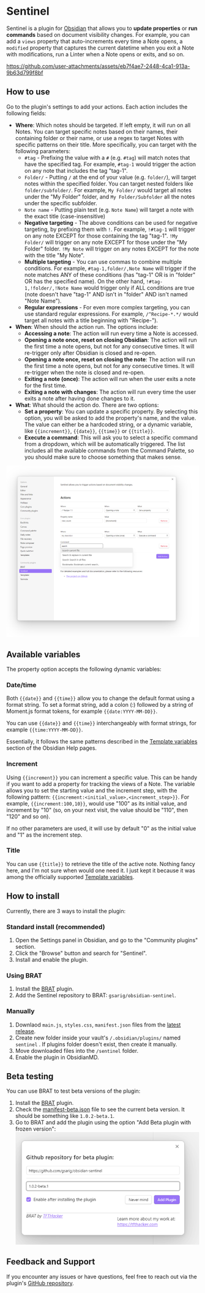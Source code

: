 # Sentinel

Sentinel is a plugin for [Obsidian](https://obsidian.md) that allows you to **update properties** or **run commands** based on document visibility changes. For example, you can add a `views` property that auto-increments every time a Note opens, a `modified` property that captures the current datetime when you exit a Note with modifications, run a Linter when a Note opens or exits, and so on. 

https://github.com/user-attachments/assets/eb7f4ae7-2448-4ca1-913a-9b63d799f8bf

## How to use
Go to the plugin's settings to add your actions. Each action includes the following fields:
* **Where**: Which notes should be targeted. If left empty, it will run on all Notes. You can target specific notes based on their names, their containing folder or their name, or use a regex to target Notes with specific patterns on their title. More specifically, you can target with the following parameters:
  * `#tag` - Prefixing the value with a `#` (e.g. `#tag`) will match notes that have the specified tag. For example, `#tag-1` would trigger the action on any note that includes the tag "tag-1".
  * `Folder/` - Putting `/` at the end of your value (e.g. `folder/`), will target notes within the specified folder. You can target nested folders like `folder/subfolder/`. For example, `My Folder/` would target all notes under the "My Folder" folder, and `My Folder/Subfolder` all the notes under the specific subfolder. 
  * `Note name` - Putting plain text (e.g. `Note Name`) will target a note with the exact title (case-insensitive)
  * **Negative targeting** - The above conditions can be used for negative targeting, by prefixing them with `!`. For example, `!#tag-1` will trigger on any note EXCEPT for those containing the tag "tag-1". `!My Folder/` will trigger on any note EXCEPT for those under the "My Folder" folder. `!My Note` will trigger on any notes EXCEPT for the note with the title "My Note". 
  * **Multiple targeting** - You can use commas to combine multiple conditions. For example, `#tag-1,folder/,Note Name` will trigger if the note matches ANY of these conditions (has "tag-1" OR is in "folder" OR has the specified name). On the other hand, `!#tag-1,!folder/,!Note Name` would trigger only if ALL conditions are true (note doesn't have "tag-1" AND isn't in "folder" AND isn't named "Note Name").
  * **Regular expressions** - For even more complex targeting, you can use standard regular expressions. For example, `/^Recipe-*.*/` would target all notes with a title beginning with "Recipe-").
* **When**: When should the action run. The options include:
	* **Accessing a note**: The action will run every time a Note is accessed. 
    * **Opening a note once, reset on closing Obsidian**: The action will run the first time a note opens, but not for any consecutive times. It will re-trigger only after Obsidian is closed and re-open.
    * **Opening a note once, reset on closing the note**: The action will run the first time a note opens, but not for any consecutive times. It will re-trigger when the note is closed and re-open.
    * **Exiting a note (once)**: The action will run when the user exits a note for the first time.
    * **Exiting a note with changes**: The action will run every time the user exits a note after having done changes to it. 
* **What**: What should the action do. There are two options:
  * **Set a property**: You can update a specific property. By selecting this option, you will be asked to add the property's name, and the value. The value can either be a hardcoded string, or a dynamic variable, like `{{increment}}`, `{{date}}`, `{{time}}` or `{{title}}`. 
  * **Execute a command**: This will ask you to select a specific command from a dropdown, which will be automatically triggered. The list includes all the available commands from the Command Palette, so you should make sure to choose something that makes sense.  

![obsidian-sentinel.png](.github/assets/obsidian-sentinel.png)

## Available variables
The property option accepts the following dynamic variables:
### Date/time
Both `{{date}}` and `{{time}}` allow you to change the default format using a format string. To set a format string, add a colon (:) followed by a string of Moment.js format tokens, for example `{{date:YYYY-MM-DD}}`.

You can use `{{date}}` and `{{time}}` interchangeably with format strings, for example `{{time:YYYY-MM-DD}}`.

Essentially, it follows the same patterns described in the [Template variables](https://help.obsidian.md/Plugins/Templates#Template+variables) section of the Obsidian Help pages. 

### Increment
Using `{{increment}}` you can increment a specific value. This can be handy if you want to add a property for tracking the views of a Note. The variable allows you to set the starting value and the increment step, with the following pattern: `{{increment:<initial_value>,<increment_step>}}`. For example, `{{increment:100,10}}`, would use "100" as its initial value, and increment by "10" (so, on your next visit, the value should be "110", then "120" and so on). 

If no other parameters are used, it will use by default "0" as the initial value and "1" as the increment step. 

### Title
You can use `{{title}}` to retrieve the title of the active note. Nothing fancy here, and I'm not sure when would one need it. I just kept it because it was among the officially supported [Template variables](https://help.obsidian.md/Plugins/Templates#Template+variables).

## How to install
Currently, there are 3 ways to install the plugin:

### Standard install (recommended)
1. Open the Settings panel in Obsidian, and go to the "Community plugins" section.
2. Click the "Browse" button and search for "Sentinel".
3. Install and enable the plugin.

### Using BRAT
1. Install the [BRAT](https://github.com/TfTHacker/obsidian42-brat) plugin.
2. Add the Sentinel repository to BRAT: `gsarig/obsidian-sentinel`.

### Manually
1. Downlaod `main.js`, `styles.css`, `manifest.json` files from the [latest release](https://github.com/gsarig/obsidian-sentinel/releases).
2. Create new folder inside your vault's `/.obsidian/plugins/` named  `sentinel` . If plugins folder doesn't exist, then create it manually. 
3. Move downloaded files into the `/sentinel` folder. 
4. Enable the plugin in ObsidianMD. 

## Beta testing
You can use BRAT to test beta versions of the plugin:
1. Install the [BRAT](https://github.com/TfTHacker/obsidian42-brat) plugin.
2. Check the [manifest-beta.json](https://github.com/gsarig/obsidian-sentinel/blob/main/manifest-beta.json) file to see the current beta version. It should be something like `1.0.2-beta.1`.
3. Go to BRAT and add the plugin using the option "Add Beta plugin with frozen version":
![obsidian-sentinel-beta-testing.png](.github/assets/obsidian-sentinel-beta-testing.png)

## Feedback and Support

If you encounter any issues or have questions, feel free to reach out via the plugin's [GitHub repository](https://github.com/gsarig/obsidian-sentinel/).
